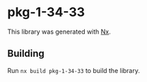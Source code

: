 # pkg-1-34-33

This library was generated with [Nx](https://nx.dev).

## Building

Run `nx build pkg-1-34-33` to build the library.
